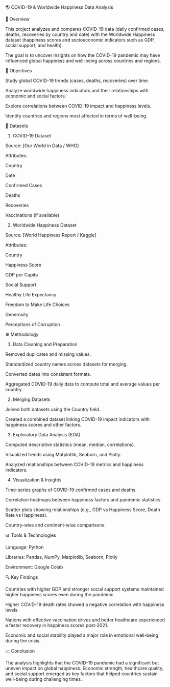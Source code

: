 🌎 COVID-19 & Worldwide Happiness Data Analysis

📘 Overview

This project analyzes and compares COVID-19 data (daily confirmed cases, deaths, recoveries by country and date) with the Worldwide Happiness dataset (happiness scores and socioeconomic indicators such as GDP, social support, and health).

The goal is to uncover insights on how the COVID-19 pandemic may have influenced global happiness and well-being across countries and regions.

🎯 Objectives

Study global COVID-19 trends (cases, deaths, recoveries) over time.

Analyze worldwide happiness indicators and their relationships with economic and social factors.

Explore correlations between COVID-19 impact and happiness levels.

Identify countries and regions most affected in terms of well-being.

🧩 Datasets
1. COVID-19 Dataset

Source: [Our World in Data / WHO]

Attributes:

Country

Date

Confirmed Cases

Deaths

Recoveries

Vaccinations (if available)

2. Worldwide Happiness Dataset

Source: [World Happiness Report / Kaggle]

Attributes:

Country

Happiness Score

GDP per Capita

Social Support

Healthy Life Expectancy

Freedom to Make Life Choices

Generosity

Perceptions of Corruption

⚙️ Methodology
1. Data Cleaning and Preparation

Removed duplicates and missing values.

Standardized country names across datasets for merging.

Converted dates into consistent formats.

Aggregated COVID-19 daily data to compute total and average values per country.

2. Merging Datasets

Joined both datasets using the Country field.

Created a combined dataset linking COVID-19 impact indicators with happiness scores and other factors.

3. Exploratory Data Analysis (EDA)

Computed descriptive statistics (mean, median, correlations).

Visualized trends using Matplotlib, Seaborn, and Plotly.

Analyzed relationships between COVID-19 metrics and happiness indicators.

4. Visualization & Insights

Time-series graphs of COVID-19 confirmed cases and deaths.

Correlation heatmaps between happiness factors and pandemic statistics.

Scatter plots showing relationships (e.g., GDP vs Happiness Score, Death Rate vs Happiness).

Country-wise and continent-wise comparisons.

📊 Tools & Technologies

Language: Python

Libraries: Pandas, NumPy, Matplotlib, Seaborn, Plotly

Environment: Google Colab

🔍 Key Findings

Countries with higher GDP and stronger social support systems maintained higher happiness scores even during the pandemic.

Higher COVID-19 death rates showed a negative correlation with happiness levels.

Nations with effective vaccination drives and better healthcare experienced a faster recovery in happiness scores post-2021.

Economic and social stability played a major role in emotional well-being during the crisis.

📈 Conclusion

The analysis highlights that the COVID-19 pandemic had a significant but uneven impact on global happiness. Economic strength, healthcare quality, and social support emerged as key factors that helped countries sustain well-being during challenging times.
